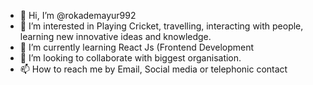 - 👋 Hi, I’m @rokademayur992
- 👀 I’m interested in Playing Cricket, travelling, interacting with people, learning new innovative ideas and knowledge.
- 🌱 I’m currently learning React Js (Frontend Development
- 💞️ I’m looking to collaborate with biggest organisation.
- 📫 How to reach me by Email, Social media or telephonic contact

<!---
rokademayur992/rokademayur992 is a ✨ special ✨ repository because its `README.md` (this file) appears on your GitHub profile.
You can click the Preview link to take a look at your changes.
--->
